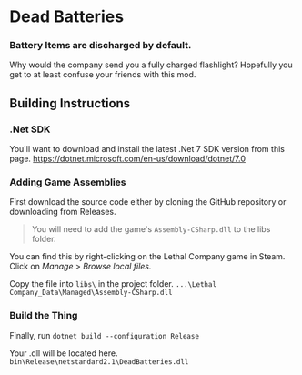 # Dead Batteries


### Battery Items are discharged by default.

Why would the company send you a fully charged flashlight?
Hopefully you get to at least confuse your friends with this mod.

## Building Instructions

### .Net SDK
You'll want to download and install the latest .Net 7 SDK version from this page.
https://dotnet.microsoft.com/en-us/download/dotnet/7.0

### Adding Game Assemblies

First download the source code either by cloning the GitHub repository or downloading from Releases.

> You will need to add the game's `Assembly-CSharp.dll` to the libs folder.

You can find this by right-clicking on the Lethal Company game in Steam. Click on *Manage* > *Browse local files.*

Copy the file into `libs\` in the project folder.
`...\Lethal Company_Data\Managed\Assembly-CSharp.dll`

### Build the Thing

Finally, run `dotnet build --configuration Release`

Your .dll will be located here.
`bin\Release\netstandard2.1\DeadBatteries.dll`
